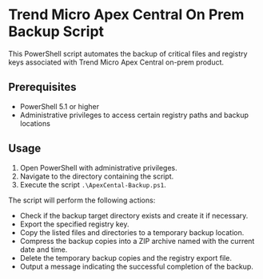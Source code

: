 # Trend Micro Apex Central On Prem Backup Script

This PowerShell script automates the backup of critical files and registry keys associated with Trend Micro Apex Central on-prem product.

## Prerequisites

- PowerShell  5.1 or higher
- Administrative privileges to access certain registry paths and backup locations

## Usage

1. Open PowerShell with administrative privileges.
2. Navigate to the directory containing the script.
3. Execute the script `.\ApexCental-Backup.ps1`.

The script will perform the following actions:

- Check if the backup target directory exists and create it if necessary.
- Export the specified registry key.
- Copy the listed files and directories to a temporary backup location.
- Compress the backup copies into a ZIP archive named with the current date and time.
- Delete the temporary backup copies and the registry export file.
- Output a message indicating the successful completion of the backup.

